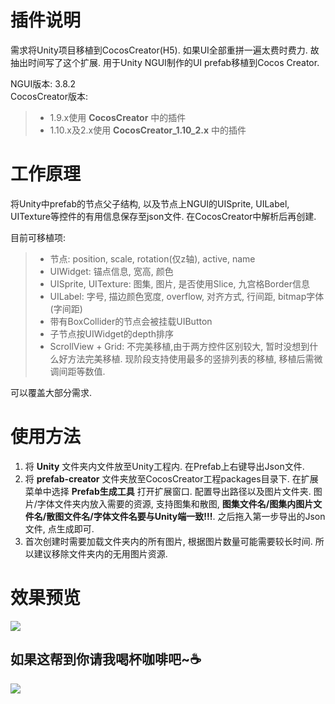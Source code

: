 # 插件说明
需求将Unity项目移植到CocosCreator(H5). 如果UI全部重拼一遍太费时费力. 故抽出时间写了这个扩展. 用于Unity NGUI制作的UI prefab移植到Cocos Creator.

NGUI版本: 3.8.2<br>
CocosCreator版本: 
> * 1.9.x使用 **CocosCreator** 中的插件
> * 1.10.x及2.x使用 **CocosCreator_1.10_2.x** 中的插件

# 工作原理
将Unity中prefab的节点父子结构, 以及节点上NGUI的UISprite, UILabel, UITexture等控件的有用信息保存至json文件. 在CocosCreator中解析后再创建.

目前可移植项:
> * 节点: position, scale, rotation(仅z轴), active, name
> * UIWidget: 锚点信息, 宽高, 颜色
> * UISprite, UITexture: 图集, 图片, 是否使用Slice, 九宫格Border信息
> * UILabel: 字号, 描边颜色宽度, overflow, 对齐方式, 行间距, bitmap字体(字间距)
> * 带有BoxCollider的节点会被挂载UIButton
> * 子节点按UIWidget的depth排序
> * ScrollView + Grid: 不完美移植,由于两方控件区别较大, 暂时没想到什么好方法完美移植. 现阶段支持使用最多的竖排列表的移植, 移植后需微调间距等数值.

可以覆盖大部分需求.

# 使用方法
1. 将 **Unity** 文件夹内文件放至Unity工程内. 在Prefab上右键导出Json文件.
2. 将 **prefab-creator** 文件夹放至CocosCreator工程packages目录下. 在扩展菜单中选择 **Prefab生成工具** 打开扩展窗口. 配置导出路径以及图片文件夹. 图片/字体文件夹内放入需要的资源, 支持图集和散图, **图集文件名/图集内图片文件名/散图文件名/字体文件名要与Unity端一致!!!**. 之后拖入第一步导出的Json文件, 点生成即可. 
3. 首次创建时需要加载文件夹内的所有图片, 根据图片数量可能需要较长时间. 所以建议移除文件夹内的无用图片资源.

# 效果预览
![](https://github.com/glegoo/ngui-cocos-creator-convertor/blob/master/example.gif?raw=true)

## 如果这帮到你请我喝杯咖啡吧~:coffee:
![](https://github.com/glegoo/ngui-cocos-creator-convertor/blob/master/hmj.png?raw=true&v=2)
